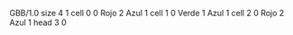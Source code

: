 <gs-board without-header> GBB/1.0
size 4 1
cell 0 0 Rojo 2 Azul 1 
cell 1 0 Verde 1 Azul 1 
cell 2 0 Rojo 2 Azul 1 
head 3 0 </gs-board>